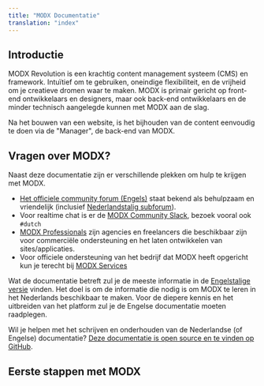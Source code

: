 ```yaml
---
title: "MODX Documentatie"
translation: "index"
---
```


## Introductie

MODX Revolution is een krachtig content management systeem (CMS) en framework. Intuïtief om te gebruiken, oneindige flexibiliteit, en de vrijheid om je creatieve dromen waar te maken. MODX is primair gericht op front-end ontwikkelaars en designers, maar ook back-end ontwikkelaars en de minder technisch aangelegde kunnen met MODX aan de slag. 

Na het bouwen van een website, is het bijhouden van de content eenvoudig te doen via de "Manager", de back-end van MODX.

## Vragen over MODX?

Naast deze documentatie zijn er verschillende plekken om hulp te krijgen met MODX. 

- [Het officiele community forum (Engels)](https://forums.modx.com) staat bekend als behulpzaam en vriendelijk (inclusief [Nederlandstalig subforum](https://forums.modx.com/board/108/dutch)).
- Voor realtime chat is er de [MODX Community Slack](https://modx.org), bezoek vooral ook `#dutch`
- [MODX Professionals](https://modx.com/professionals) zijn agencies en freelancers die beschikbaar zijn voor commerciële ondersteuning en het laten ontwikkelen van sites/applicaties. 
- Voor officiele ondersteuning van het bedrijf dat MODX heeft opgericht kun je terecht bij [MODX Services](https://modx.com/services/)

Wat de documentatie betreft zul je de meeste informatie in de [Engelstalige versie](/current/en/index) vinden. Het doel is om de informatie die nodig is om MODX te leren in het Nederlands beschikbaar te maken. Voor de diepere kennis en het uitbreiden van het platform zul je de Engelse documentatie moeten raadplegen. 

Wil je helpen met het schrijven en onderhouden van de Nederlandse (of Engelse) documentatie? [Deze documentatie is open source en te vinden op GitHub](https://github.com/modxorg/Docs).

## Eerste stappen met MODX
